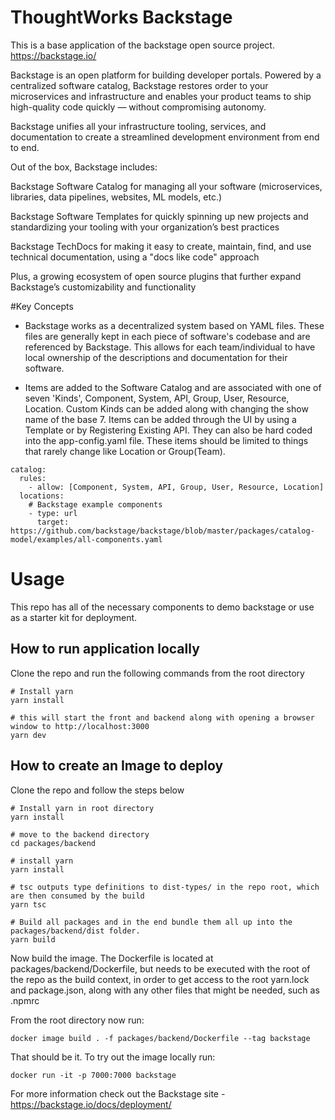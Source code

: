 # ThoughtWorks Backstage

This is a base application of the backstage open source project.  https://backstage.io/

Backstage is an open platform for building developer portals. Powered by a centralized software catalog, Backstage restores order to your microservices and infrastructure and enables your product teams to ship high-quality code quickly — without compromising autonomy.

Backstage unifies all your infrastructure tooling, services, and documentation to create a streamlined development environment from end to end.

Out of the box, Backstage includes:

Backstage Software Catalog for managing all your software (microservices, libraries, data pipelines, websites, ML models, etc.)

Backstage Software Templates for quickly spinning up new projects and standardizing your tooling with your organization’s best practices

Backstage TechDocs for making it easy to create, maintain, find, and use technical documentation, using a "docs like code" approach

Plus, a growing ecosystem of open source plugins that further expand Backstage’s customizability and functionality

#Key Concepts
- Backstage works as a decentralized system based on YAML files.  These files are generally kept in each piece of software's codebase and are referenced by Backstage.  This allows for each team/individual to have local ownership of the descriptions and documentation for their software.  

- Items are added to the Software Catalog and are associated with one of seven 'Kinds', Component, System, API, Group, User, Resource, Location.  Custom Kinds can be added along with changing the show name of the base 7.  Items can be added through the UI by using a Template or by Registering Existing API.  They can also be hard coded into the app-config.yaml file.  These items should be limited to things that rarely change like Location or Group(Team).

```
catalog:
  rules:
    - allow: [Component, System, API, Group, User, Resource, Location]
  locations:
    # Backstage example components
    - type: url
      target: https://github.com/backstage/backstage/blob/master/packages/catalog-model/examples/all-components.yaml
```


# Usage
This repo has all of the necessary components to demo backstage or use as a starter kit for deployment.


## How to run application locally
Clone the repo and run the following commands from the root directory

```
# Install yarn
yarn install

# this will start the front and backend along with opening a browser window to http://localhost:3000
yarn dev
```

## How to create an Image to deploy
Clone the repo and follow the steps below

```
# Install yarn in root directory
yarn install

# move to the backend directory
cd packages/backend

# install yarn
yarn install

# tsc outputs type definitions to dist-types/ in the repo root, which are then consumed by the build
yarn tsc

# Build all packages and in the end bundle them all up into the packages/backend/dist folder.
yarn build
```

Now build the image.  The Dockerfile is located at packages/backend/Dockerfile, but needs to be executed with the root of the repo as the build context, in order to get access to the root yarn.lock and package.json, along with any other files that might be needed, such as .npmrc

From the root directory now run:

```
docker image build . -f packages/backend/Dockerfile --tag backstage
```

That should be it.  To try out the image locally run:
```
docker run -it -p 7000:7000 backstage
```

For more information check out the Backstage site - https://backstage.io/docs/deployment/
